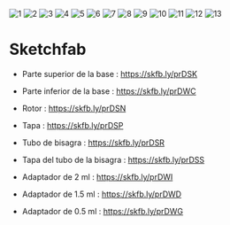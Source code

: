 ![1](https://github.com/user-attachments/assets/52d82304-e644-4b6b-9456-eb94687557be)
![2](https://github.com/user-attachments/assets/14ce36d2-550c-4312-b386-5006931aa2d7)
![3](https://github.com/user-attachments/assets/13c2a269-f32e-419a-9ab3-cae1342d0987)
![4](https://github.com/user-attachments/assets/53670c7f-d0d0-4242-9f9a-8a66cb360467)
![5](https://github.com/user-attachments/assets/868b3009-9388-4b29-8845-6a2a2656a5f0)
![6](https://github.com/user-attachments/assets/7773d0d3-9be5-4fa6-9326-21b3168e7ec2)
![7](https://github.com/user-attachments/assets/064163a4-16eb-43dc-9bbf-fa2cc8551336)
![8](https://github.com/user-attachments/assets/ed7ceeb9-2809-46b1-bd95-73f6b8185df9)
![9](https://github.com/user-attachments/assets/d10ca053-5cf2-402a-8db6-a15e43b2a46a)
![10](https://github.com/user-attachments/assets/fb6595e0-8b06-4908-a248-4ae843d118bb)
![11](https://github.com/user-attachments/assets/d3a5522d-4bb3-454c-9ccb-bc9f00df8ee0)
![12](https://github.com/user-attachments/assets/c3081618-e9d4-43b7-8c67-4f68fba27e4b)
![13](https://github.com/user-attachments/assets/92dacf27-3da2-43a8-adb7-eab81979641e)

# Sketchfab
- Parte superior de la base : https://skfb.ly/prDSK

- Parte inferior de la base : https://skfb.ly/prDWC

- Rotor : https://skfb.ly/prDSN

- Tapa : https://skfb.ly/prDSP

- Tubo de bisagra : https://skfb.ly/prDSR

- Tapa del tubo de la bisagra : https://skfb.ly/prDSS

- Adaptador de 2 ml : https://skfb.ly/prDWI

- Adaptador de 1.5 ml : https://skfb.ly/prDWD

- Adaptador de 0.5 ml : https://skfb.ly/prDWG
